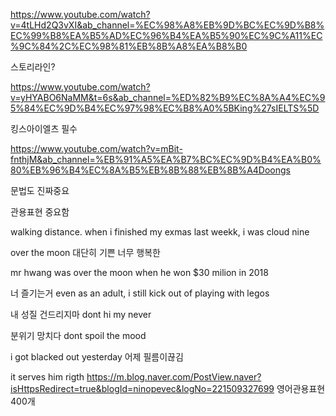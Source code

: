 https://www.youtube.com/watch?v=4tLHd2Q3vXI&ab_channel=%EC%98%A8%EB%9D%BC%EC%9D%B8%EC%99%B8%EA%B5%AD%EC%96%B4%EA%B5%90%EC%9C%A11%EC%9C%84%2C%EC%98%81%EB%8B%A8%EA%B8%B0


스토리라인?




https://www.youtube.com/watch?v=yHYABO6NaMM&t=6s&ab_channel=%ED%82%B9%EC%8A%A4%EC%95%84%EC%9D%B4%EC%97%98%EC%B8%A0%5BKing%27sIELTS%5D



킹스아이엘츠 필수

https://www.youtube.com/watch?v=mBit-fnthjM&ab_channel=%EB%91%A5%EA%B7%BC%EC%9D%B4%EA%B0%80%EB%96%B4%EC%8A%B5%EB%8B%88%EB%8B%A4Doongs

문법도 진짜중요

관용표현 중요함

walking distance.  when i finished my exmas last weekk, i was cloud nine

over the moon 대단히 기쁜 너무 행복한


mr hwang was over the moon when he won $30 milion in 2018


너 즐기는거
even as an adult, i still kick out of playing with legos



내 성질 건드리지마 dont hi my never

분위기 망치다 dont spoil the mood

i got blacked out yesterday 어제 필름이끊김

it serves him rigth
https://m.blog.naver.com/PostView.naver?isHttpsRedirect=true&blogId=ninopevec&logNo=221509327699 영어관용표현400개
